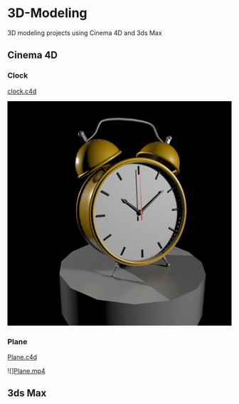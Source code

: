 # 3D-Modeling
3D modeling projects using Cinema 4D and 3ds Max

## Cinema 4D
### Clock
[clock.c4d](C4D/Clock/clock.c4d)

![clock.png](C4D/Clock/clock.png)

### Plane
[Plane.c4d](C4D/Plane/Plane.c4d)

![][Plane.mp4](C4D/Plane/Plane.mp4)

## 3ds Max
